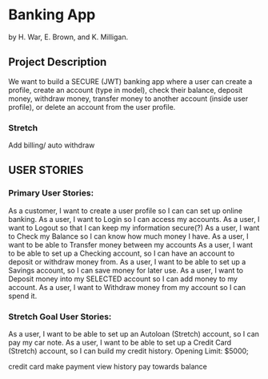 # Banking App
by H. War, E. Brown, and K. Milligan.

## Project Description
We want to build a SECURE (JWT) banking app where a user can create a profile, create an account (type in model), check their balance, deposit money, withdraw money, transfer money to another account (inside user profile), or delete an account from the user profile.

### Stretch
Add billing/ auto withdraw


## USER STORIES

### Primary User Stories:

As a customer, I want to create a user profile so I can can set up online banking.
As a user, I want to Login so I can access my accounts.
As a user, I want to Logout so that I can keep my information secure(?)
As a user, I want to Check my Balance so I can know how much money I have.
As a user, I want to be able to Transfer money between my accounts
As a user, I want to be able to set up a Checking account, so I can have an account to deposit or withdraw money from.
As a user, I want to be able to set up a Savings account, so I can save money for later use.
As a user, I want to Deposit money into my SELECTED account so I can add money to my account.
As a user, I want to Withdraw money from my account so I can spend it.


### Stretch Goal User Stories:

As a user, I want to be able to set up an Autoloan (Stretch) account, so I can pay my car note.
As a user, I want to be able to set up a Credit Card (Stretch) account, so I can build my credit history.
    Opening Limit: $5000;
    

credit card
    make payment
    view history
    pay towards balance
